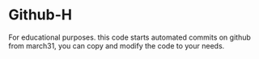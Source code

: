 # Github-H
For educational purposes.
this code starts automated commits on github from march31, you can copy and modify the code to your needs. 
